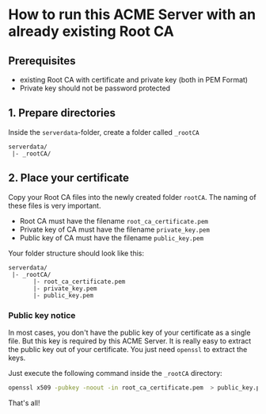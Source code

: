# How to run this ACME Server with an already existing Root CA

## Prerequisites
- existing Root CA with certificate and private key (both in PEM Format)
- Private key should not be password protected

## 1. Prepare directories
Inside the `serverdata`-folder, create a folder called `_rootCA`

```
serverdata/
 |- _rootCA/
```

## 2. Place your certificate
Copy your Root CA files into the newly created folder `rootCA`. The naming of these files is very important.

- Root CA must have the filename `root_ca_certificate.pem`
- Private key of CA must have the filename `private_key.pem`
- Public key of CA must have the filename `public_key.pem`

Your folder structure should look like this:

```
serverdata/
 |- _rootCA/
       |- root_ca_certificate.pem
       |- private_key.pem
       |- public_key.pem
```


### Public key notice
In most cases, you don't have the public key of your certificate as a single file. But this key is required by this ACME Server.
It is really easy to extract the public key out of your certificate. You just need `openssl` to extract the keys.

Just execute the following command inside the `_rootCA` directory:
```bash
openssl x509 -pubkey -noout -in root_ca_certificate.pem  > public_key.pem
```



That's all!